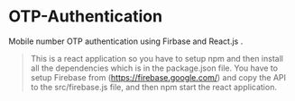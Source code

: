 # OTP-Authentication

Mobile number OTP authentication using Firbase and React.js
.
> This is a react application so you have to setup npm and then install all the dependencies which is in the package.json file.
> You have to setup Firebase from (https://firebase.google.com/) and copy the API to the src/firebase.js file, and then npm start the react application. 

